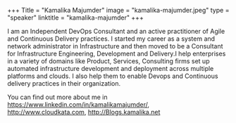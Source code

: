 +++
Title = "Kamalika Majumder"
image = "kamalika-majumder.jpeg"
type = "speaker"
linktitle = "kamalika-majumder"
+++

I am an Independent DevOps Consultant and an active practitioner of Agile and Continuous Delivery practices. I started my career as a system and network administrator in Infrastructure and then moved to be a Consultant for Infrastructure Engineering, Development and Delivery.I help enterprises in a variety of domains like Product, Services, Consulting firms set up automated infrastructure development and deployment across multiple platforms and clouds. I also help them to enable Devops and Continuous delivery practices in their organization.

You can find out more about me in https://www.linkedin.com/in/kamalikamajumder/, http://www.cloudkata.com, http://Blogs.kamalika.net